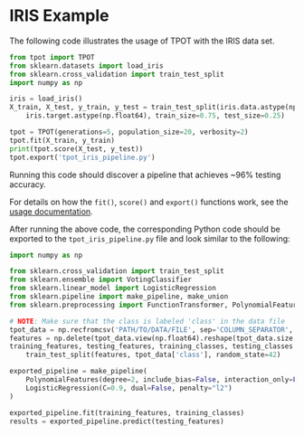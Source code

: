 # IRIS Example

The following code illustrates the usage of TPOT with the IRIS data set.

```python
from tpot import TPOT
from sklearn.datasets import load_iris
from sklearn.cross_validation import train_test_split
import numpy as np

iris = load_iris()
X_train, X_test, y_train, y_test = train_test_split(iris.data.astype(np.float64),
    iris.target.astype(np.float64), train_size=0.75, test_size=0.25)

tpot = TPOT(generations=5, population_size=20, verbosity=2)
tpot.fit(X_train, y_train)
print(tpot.score(X_test, y_test))
tpot.export('tpot_iris_pipeline.py')
```

Running this code should discover a pipeline that achieves ~96% testing accuracy.

For details on how the `fit()`, `score()` and `export()` functions work, see the [usage documentation](/using/).

After running the above code, the corresponding Python code should be exported to the `tpot_iris_pipeline.py` file and look similar to the following:

```python
import numpy as np

from sklearn.cross_validation import train_test_split
from sklearn.ensemble import VotingClassifier
from sklearn.linear_model import LogisticRegression
from sklearn.pipeline import make_pipeline, make_union
from sklearn.preprocessing import FunctionTransformer, PolynomialFeatures

# NOTE: Make sure that the class is labeled 'class' in the data file
tpot_data = np.recfromcsv('PATH/TO/DATA/FILE', sep='COLUMN_SEPARATOR', dtype=np.float64)
features = np.delete(tpot_data.view(np.float64).reshape(tpot_data.size, -1), tpot_data.dtype.names.index('class'), axis=1)
training_features, testing_features, training_classes, testing_classes = \
    train_test_split(features, tpot_data['class'], random_state=42)

exported_pipeline = make_pipeline(
    PolynomialFeatures(degree=2, include_bias=False, interaction_only=False),
    LogisticRegression(C=0.9, dual=False, penalty="l2")
)

exported_pipeline.fit(training_features, training_classes)
results = exported_pipeline.predict(testing_features)

```
